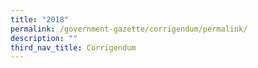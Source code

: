 ```yaml
---
title: "2018"
permalink: /government-gazette/corrigendum/permalink/
description: ""
third_nav_title: Corrigendum
---
```

